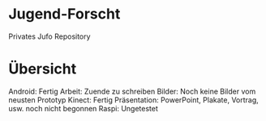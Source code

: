 # Jugend-Forscht
Privates Jufo Repository

# Übersicht
Android: Fertig
Arbeit: Zuende zu schreiben
Bilder: Noch keine Bilder vom neusten Prototyp
Kinect: Fertig
Präsentation: PowerPoint, Plakate, Vortrag, usw. noch nicht begonnen
Raspi: Ungetestet
